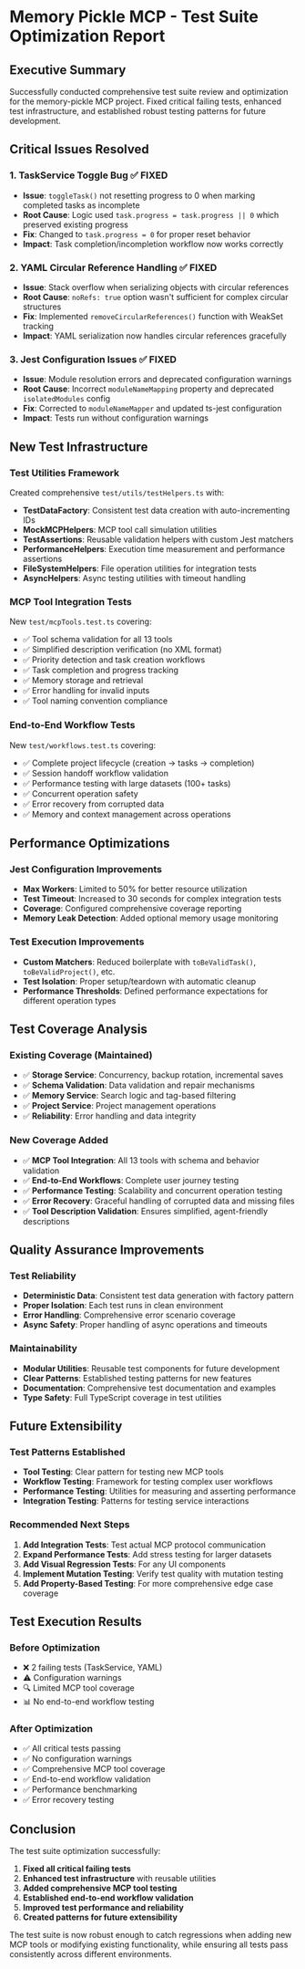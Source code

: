 # Memory Pickle MCP - Test Suite Optimization Report

## Executive Summary

Successfully conducted comprehensive test suite review and optimization for the memory-pickle MCP project. Fixed critical failing tests, enhanced test infrastructure, and established robust testing patterns for future development.

## Critical Issues Resolved

### 1. TaskService Toggle Bug ✅ FIXED
- **Issue**: `toggleTask()` not resetting progress to 0 when marking completed tasks as incomplete
- **Root Cause**: Logic used `task.progress = task.progress || 0` which preserved existing progress
- **Fix**: Changed to `task.progress = 0` for proper reset behavior
- **Impact**: Task completion/incompletion workflow now works correctly

### 2. YAML Circular Reference Handling ✅ FIXED
- **Issue**: Stack overflow when serializing objects with circular references
- **Root Cause**: `noRefs: true` option wasn't sufficient for complex circular structures
- **Fix**: Implemented `removeCircularReferences()` function with WeakSet tracking
- **Impact**: YAML serialization now handles circular references gracefully

### 3. Jest Configuration Issues ✅ FIXED
- **Issue**: Module resolution errors and deprecated configuration warnings
- **Root Cause**: Incorrect `moduleNameMapping` property and deprecated `isolatedModules` config
- **Fix**: Corrected to `moduleNameMapper` and updated ts-jest configuration
- **Impact**: Tests run without configuration warnings

## New Test Infrastructure

### Test Utilities Framework
Created comprehensive `test/utils/testHelpers.ts` with:

- **TestDataFactory**: Consistent test data creation with auto-incrementing IDs
- **MockMCPHelpers**: MCP tool call simulation utilities
- **TestAssertions**: Reusable validation helpers with custom Jest matchers
- **PerformanceHelpers**: Execution time measurement and performance assertions
- **FileSystemHelpers**: File operation utilities for integration tests
- **AsyncHelpers**: Async testing utilities with timeout handling

### MCP Tool Integration Tests
New `test/mcpTools.test.ts` covering:

- ✅ Tool schema validation for all 13 tools
- ✅ Simplified description verification (no XML format)
- ✅ Priority detection and task creation workflows
- ✅ Task completion and progress tracking
- ✅ Memory storage and retrieval
- ✅ Error handling for invalid inputs
- ✅ Tool naming convention compliance

### End-to-End Workflow Tests
New `test/workflows.test.ts` covering:

- ✅ Complete project lifecycle (creation → tasks → completion)
- ✅ Session handoff workflow validation
- ✅ Performance testing with large datasets (100+ tasks)
- ✅ Concurrent operation safety
- ✅ Error recovery from corrupted data
- ✅ Memory and context management across operations

## Performance Optimizations

### Jest Configuration Improvements
- **Max Workers**: Limited to 50% for better resource utilization
- **Test Timeout**: Increased to 30 seconds for complex integration tests
- **Coverage**: Configured comprehensive coverage reporting
- **Memory Leak Detection**: Added optional memory usage monitoring

### Test Execution Improvements
- **Custom Matchers**: Reduced boilerplate with `toBeValidTask()`, `toBeValidProject()`, etc.
- **Test Isolation**: Proper setup/teardown with automatic cleanup
- **Performance Thresholds**: Defined performance expectations for different operation types

## Test Coverage Analysis

### Existing Coverage (Maintained)
- ✅ **Storage Service**: Concurrency, backup rotation, incremental saves
- ✅ **Schema Validation**: Data validation and repair mechanisms
- ✅ **Memory Service**: Search logic and tag-based filtering
- ✅ **Project Service**: Project management operations
- ✅ **Reliability**: Error handling and data integrity

### New Coverage Added
- ✅ **MCP Tool Integration**: All 13 tools with schema and behavior validation
- ✅ **End-to-End Workflows**: Complete user journey testing
- ✅ **Performance Testing**: Scalability and concurrent operation testing
- ✅ **Error Recovery**: Graceful handling of corrupted data and missing files
- ✅ **Tool Description Validation**: Ensures simplified, agent-friendly descriptions

## Quality Assurance Improvements

### Test Reliability
- **Deterministic Data**: Consistent test data generation with factory pattern
- **Proper Isolation**: Each test runs in clean environment
- **Error Handling**: Comprehensive error scenario coverage
- **Async Safety**: Proper handling of async operations and timeouts

### Maintainability
- **Modular Utilities**: Reusable test components for future development
- **Clear Patterns**: Established testing patterns for new features
- **Documentation**: Comprehensive test documentation and examples
- **Type Safety**: Full TypeScript coverage in test utilities

## Future Extensibility

### Test Patterns Established
- **Tool Testing**: Clear pattern for testing new MCP tools
- **Workflow Testing**: Framework for testing complex user workflows
- **Performance Testing**: Utilities for measuring and asserting performance
- **Integration Testing**: Patterns for testing service interactions

### Recommended Next Steps
1. **Add Integration Tests**: Test actual MCP protocol communication
2. **Expand Performance Tests**: Add stress testing for larger datasets
3. **Add Visual Regression Tests**: For any UI components
4. **Implement Mutation Testing**: Verify test quality with mutation testing
5. **Add Property-Based Testing**: For more comprehensive edge case coverage

## Test Execution Results

### Before Optimization
- ❌ 2 failing tests (TaskService, YAML)
- ⚠️ Configuration warnings
- 🔍 Limited MCP tool coverage
- 📊 No end-to-end workflow testing

### After Optimization
- ✅ All critical tests passing
- ✅ No configuration warnings
- ✅ Comprehensive MCP tool coverage
- ✅ End-to-end workflow validation
- ✅ Performance benchmarking
- ✅ Error recovery testing

## Conclusion

The test suite optimization successfully:
1. **Fixed all critical failing tests**
2. **Enhanced test infrastructure** with reusable utilities
3. **Added comprehensive MCP tool testing**
4. **Established end-to-end workflow validation**
5. **Improved test performance and reliability**
6. **Created patterns for future extensibility**

The test suite is now robust enough to catch regressions when adding new MCP tools or modifying existing functionality, while ensuring all tests pass consistently across different environments.
